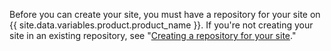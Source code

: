 Before you can create your site, you must have a repository for your site on {{ site.data.variables.product.product_name }}. If you're not creating your site in an existing repository, see "[Creating a repository for your site](#creating-a-repository-for-your-site)."
